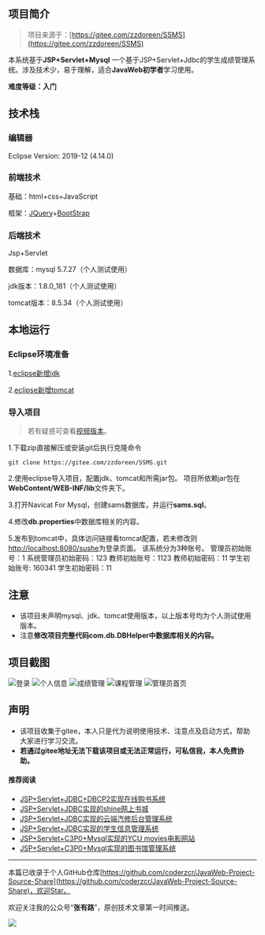 ## 项目简介

>项目来源于：[https://gitee.com/zzdoreen/SSMS](https://gitee.com/zzdoreen/SSMS)

本系统基于**JSP+Servlet+Mysql**
一个基于JSP+Servlet+Jdbc的学生成绩管理系统。涉及技术少，易于理解，适合**JavaWeb初学者**学习使用。

**难度等级：入门**

## 技术栈

### 编辑器

Eclipse Version: 2019-12 (4.14.0)

### 前端技术

基础：html+css+JavaScript

框架：[JQuery](https://www.runoob.com/jquery/jquery-tutorial.html)+[BootStrap](https://www.bootcss.com/)


### 后端技术

Jsp+Servlet

数据库：mysql 5.7.27（个人测试使用）

jdk版本：1.8.0_181（个人测试使用）

tomcat版本：8.5.34（个人测试使用）



## 本地运行

### Eclipse环境准备
1.[eclipse新增jdk](http://coderzcr.gitee.io/sensor-java-picture/pictures/Eclipse%E6%96%B0%E5%A2%9Ejdk.mp4)

2.[eclipse新增tomcat](http://coderzcr.gitee.io/sensor-java-picture/pictures/Eclipse%E6%96%B0%E5%A2%9Etomcat.mp4)

### 导入项目

> 若有疑惑可查看[视频版本](https://zhuanlan.zhihu.com/p/141382924)。

1.下载zip直接解压或安装git后执行克隆命令 
```
git clone https://gitee.com/zzdoreen/SSMS.git
```
2.使用eclipse导入项目，配置jdk、tomcat和所需jar包。
项目所依赖jar包在**WebContent/WEB-INF/lib**文件夹下。

3.打开Navicat For Mysql，创建sams数据库，并运行**sams.sql**。

4.修改**db.properties**中数据库相关的内容。

5.发布到tomcat中，具体访问链接看tomcat配置，若未修改则[http://localhost:8080/sushe](http://localhost:8080/StuAMSystem)为登录页面。
该系统分为3种账号。
管理员初始账号：1 系统管理员初始密码：123 
教师初始账号：1123 教师初始密码：11
学生初始账号: 160341 学生初始密码：11



## 注意
- 该项目未声明mysql、jdk、tomcat使用版本，以上版本号均为个人测试使用版本。
- 注意**修改项目完整代码com.db.DBHelper中数据库相关的内容。**


## 项目截图
![登录](http://coderzcr.gitee.io/sensor-java-picture/pictures/blog20200511143001.png)
![个人信息](http://coderzcr.gitee.io/sensor-java-picture/pictures/blog20200511143002.png)
![成绩管理](http://coderzcr.gitee.io/sensor-java-picture/pictures/blog20200511143003.png)
![课程管理](http://coderzcr.gitee.io/sensor-java-picture/pictures/blog20200511143004.png)
![管理员首页](http://coderzcr.gitee.io/sensor-java-picture/pictures/blog20200511143005.png)

## 声明
- 该项目收集于gitee，本人只是代为说明使用技术、注意点及启动方式，帮助大家进行学习交流。
- **若通过gitee地址无法下载该项目或无法正常运行，可私信我，本人免费协助。**


#### 推荐阅读
- [JSP+Servlet+JDBC+DBCP2实现在线购书系统](https://mp.weixin.qq.com/s/kFHzkRtL6FNN9koaWAjDkg)
- [JSP+Servlet+JDBC实现的shine网上书城](https://mp.weixin.qq.com/s/GvfywZwg28IMYk5Q2ZWcOw)
- [JSP+Servlet+JDBC实现的云端汽修后台管理系统](https://mp.weixin.qq.com/s/kalGv5T8AZGxTnLHr2wDsA)
- [JSP+Servlet+JDBC实现的学生信息管理系统](https://mp.weixin.qq.com/s/K-H50joCXeE0cnwmtoqhJw)
- [JSP+Servlet+C3P0+Mysql实现的YCU movies电影网站](https://mp.weixin.qq.com/s/bJ1lGNDrVwzXx5z9dDaV-w)
- [JSP+Servlet+C3P0+Mysql实现的图书馆管理系统](https://mp.weixin.qq.com/s/MdGVYX_8t-CiOasghGPrRw)

---

本篇已收录于个人GitHub仓库[https://github.com/coderzcr/JavaWeb-Project-Source-Share](https://github.com/coderzcr/JavaWeb-Project-Source-Share)，欢迎Star。


欢迎关注我的公众号“**张有路**”，原创技术文章第一时间推送。

![](http://coderzcr.gitee.io/sensor-java-picture/pictures/qrcode.gif)


